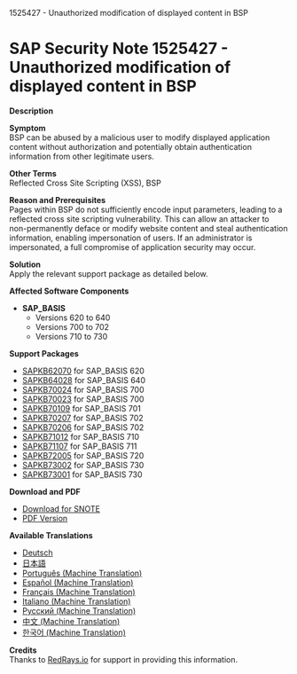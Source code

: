 1525427 - Unauthorized modification of displayed content in BSP

# SAP Security Note 1525427 - Unauthorized modification of displayed content in BSP

**Description**

**Symptom**  
BSP can be abused by a malicious user to modify displayed application content without authorization and potentially obtain authentication information from other legitimate users.

**Other Terms**  
Reflected Cross Site Scripting (XSS), BSP

**Reason and Prerequisites**  
Pages within BSP do not sufficiently encode input parameters, leading to a reflected cross site scripting vulnerability. This can allow an attacker to non-permanently deface or modify website content and steal authentication information, enabling impersonation of users. If an administrator is impersonated, a full compromise of application security may occur.

**Solution**  
Apply the relevant support package as detailed below.

**Affected Software Components**

- **SAP_BASIS**
  - Versions 620 to 640
  - Versions 700 to 702
  - Versions 710 to 730

**Support Packages**

- [SAPKB62070](https://me.sap.com/supportpackage/SAPKB62070) for SAP_BASIS 620
- [SAPKB64028](https://me.sap.com/supportpackage/SAPKB64028) for SAP_BASIS 640
- [SAPKB70024](https://me.sap.com/supportpackage/SAPKB70024) for SAP_BASIS 700
- [SAPKB70023](https://me.sap.com/supportpackage/SAPKB70023) for SAP_BASIS 700
- [SAPKB70109](https://me.sap.com/supportpackage/SAPKB70109) for SAP_BASIS 701
- [SAPKB70207](https://me.sap.com/supportpackage/SAPKB70207) for SAP_BASIS 702
- [SAPKB70206](https://me.sap.com/supportpackage/SAPKB70206) for SAP_BASIS 702
- [SAPKB71012](https://me.sap.com/supportpackage/SAPKB71012) for SAP_BASIS 710
- [SAPKB71107](https://me.sap.com/supportpackage/SAPKB71107) for SAP_BASIS 711
- [SAPKB72005](https://me.sap.com/supportpackage/SAPKB72005) for SAP_BASIS 720
- [SAPKB73002](https://me.sap.com/supportpackage/SAPKB73002) for SAP_BASIS 730
- [SAPKB73001](https://me.sap.com/supportpackage/SAPKB73001) for SAP_BASIS 730

**Download and PDF**

- [Download for SNOTE](https://notesdownloads.sap.com/note/0040000009046022017)
- [PDF Version](https://userapps.support.sap.com/sap/support/sfm/notes/print/0001525427?language=en-US&token=C3E8E80B387FAEEDBC93DA4E9B7DDC25)

**Available Translations**

- [Deutsch](https://me.sap.com/notes/0001525427/D)
- [日本語](https://me.sap.com/notes/0001525427/J)
- [Português (Machine Translation)](https://me.sap.com/notes/0001525427/P)
- [Español (Machine Translation)](https://me.sap.com/notes/0001525427/S)
- [Français (Machine Translation)](https://me.sap.com/notes/0001525427/F)
- [Italiano (Machine Translation)](https://me.sap.com/notes/0001525427/I)
- [Русский (Machine Translation)](https://me.sap.com/notes/0001525427/R)
- [中文 (Machine Translation)](https://me.sap.com/notes/0001525427/1)
- [한국어 (Machine Translation)](https://me.sap.com/notes/0001525427/3)

**Credits**  
Thanks to [RedRays.io](https://redrays.io) for support in providing this information.